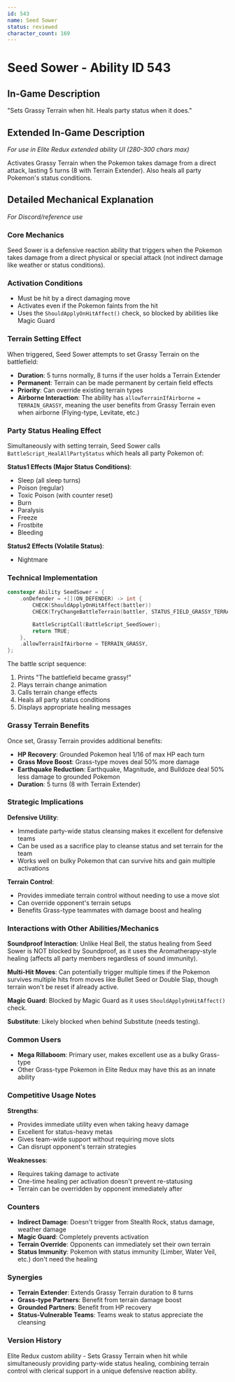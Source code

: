 ```yaml
---
id: 543
name: Seed Sower
status: reviewed
character_count: 169
---
```


# Seed Sower - Ability ID 543

## In-Game Description
"Sets Grassy Terrain when hit. Heals party status when it does."

## Extended In-Game Description
*For use in Elite Redux extended ability UI (280-300 chars max)*

Activates Grassy Terrain when the Pokemon takes damage from a direct attack, lasting 5 turns (8 with Terrain Extender). Also heals all party Pokemon's status conditions.

## Detailed Mechanical Explanation
*For Discord/reference use*

### Core Mechanics
Seed Sower is a defensive reaction ability that triggers when the Pokemon takes damage from a direct physical or special attack (not indirect damage like weather or status conditions).

### Activation Conditions
- Must be hit by a direct damaging move
- Activates even if the Pokemon faints from the hit
- Uses the `ShouldApplyOnHitAffect()` check, so blocked by abilities like Magic Guard

### Terrain Setting Effect
When triggered, Seed Sower attempts to set Grassy Terrain on the battlefield:
- **Duration**: 5 turns normally, 8 turns if the user holds a Terrain Extender
- **Permanent**: Terrain can be made permanent by certain field effects
- **Priority**: Can override existing terrain types
- **Airborne Interaction**: The ability has `allowTerrainIfAirborne = TERRAIN_GRASSY`, meaning the user benefits from Grassy Terrain even when airborne (Flying-type, Levitate, etc.)

### Party Status Healing Effect
Simultaneously with setting terrain, Seed Sower calls `BattleScript_HealAllPartyStatus` which heals all party Pokemon of:

**Status1 Effects (Major Status Conditions)**:
- Sleep (all sleep turns)
- Poison (regular)  
- Toxic Poison (with counter reset)
- Burn
- Paralysis
- Freeze
- Frostbite
- Bleeding

**Status2 Effects (Volatile Status)**:
- Nightmare

### Technical Implementation
```cpp
constexpr Ability SeedSower = {
    .onDefender = +[](ON_DEFENDER) -> int {
        CHECK(ShouldApplyOnHitAffect(battler))
        CHECK(TryChangeBattleTerrain(battler, STATUS_FIELD_GRASSY_TERRAIN, &gFieldTimers.terrainTimer))

        BattleScriptCall(BattleScript_SeedSower);
        return TRUE;
    },
    .allowTerrainIfAirborne = TERRAIN_GRASSY,
};
```

The battle script sequence:
1. Prints "The battlefield became grassy!"
2. Plays terrain change animation
3. Calls terrain change effects
4. Heals all party status conditions
5. Displays appropriate healing messages

### Grassy Terrain Benefits
Once set, Grassy Terrain provides additional benefits:
- **HP Recovery**: Grounded Pokemon heal 1/16 of max HP each turn
- **Grass Move Boost**: Grass-type moves deal 50% more damage
- **Earthquake Reduction**: Earthquake, Magnitude, and Bulldoze deal 50% less damage to grounded Pokemon
- **Duration**: 5 turns (8 with Terrain Extender)

### Strategic Implications
**Defensive Utility**:
- Immediate party-wide status cleansing makes it excellent for defensive teams
- Can be used as a sacrifice play to cleanse status and set terrain for the team
- Works well on bulky Pokemon that can survive hits and gain multiple activations

**Terrain Control**:
- Provides immediate terrain control without needing to use a move slot
- Can override opponent's terrain setups
- Benefits Grass-type teammates with damage boost and healing

### Interactions with Other Abilities/Mechanics

**Soundproof Interaction**: Unlike Heal Bell, the status healing from Seed Sower is NOT blocked by Soundproof, as it uses the Aromatherapy-style healing (affects all party members regardless of sound immunity).

**Multi-Hit Moves**: Can potentially trigger multiple times if the Pokemon survives multiple hits from moves like Bullet Seed or Double Slap, though terrain won't be reset if already active.

**Magic Guard**: Blocked by Magic Guard as it uses `ShouldApplyOnHitAffect()` check.

**Substitute**: Likely blocked when behind Substitute (needs testing).

### Common Users
- **Mega Rillaboom**: Primary user, makes excellent use as a bulky Grass-type
- Other Grass-type Pokemon in Elite Redux may have this as an innate ability

### Competitive Usage Notes
**Strengths**:
- Provides immediate utility even when taking heavy damage
- Excellent for status-heavy metas
- Gives team-wide support without requiring move slots
- Can disrupt opponent's terrain strategies

**Weaknesses**:
- Requires taking damage to activate
- One-time healing per activation doesn't prevent re-statusing
- Terrain can be overridden by opponent immediately after

### Counters
- **Indirect Damage**: Doesn't trigger from Stealth Rock, status damage, weather damage
- **Magic Guard**: Completely prevents activation  
- **Terrain Override**: Opponents can immediately set their own terrain
- **Status Immunity**: Pokemon with status immunity (Limber, Water Veil, etc.) don't need the healing

### Synergies
- **Terrain Extender**: Extends Grassy Terrain duration to 8 turns
- **Grass-type Partners**: Benefit from terrain damage boost
- **Grounded Partners**: Benefit from HP recovery
- **Status-Vulnerable Teams**: Teams weak to status appreciate the cleansing

### Version History
Elite Redux custom ability - Sets Grassy Terrain when hit while simultaneously providing party-wide status healing, combining terrain control with clerical support in a unique defensive reaction ability.